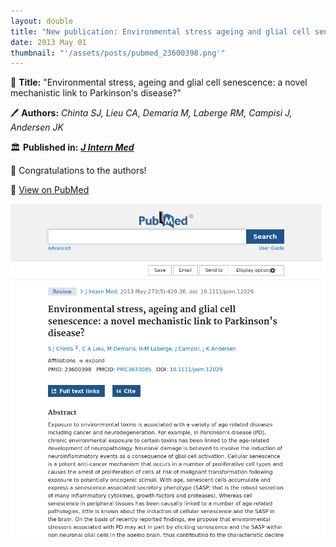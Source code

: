 ```yaml
---
layout: double
title: "New publication: Environmental stress ageing and glial cell senescence a novel mechanistic link to Parkinsons disease"
date: 2013 May 01
thumbnail: "'/assets/posts/pubmed_23600398.png'"
---
```

📖 <strong>Title:</strong> "Environmental stress, ageing and glial cell senescence: a novel mechanistic link to Parkinson's disease?"  

🖊️ <strong>Authors:</strong> <em>Chinta SJ, Lieu CA, Demaria M, Laberge RM, Campisi J, Andersen JK</em>  

🏛️ <strong>Published in:</strong> <em><strong><ins>J Intern Med</ins></strong></em>  

🎉 Congratulations to the authors!  

🔗 <a href="https://pubmed.ncbi.nlm.nih.gov/23600398/">View on PubMed</a>  

![Publication Image](/assets/posts/pubmed_23600398.png)

